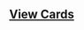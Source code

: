 ## [View Cards](<https://sims-s.github.io/mtg-card-gen/GenerationTypesRound1/sample_k=50_p=0_t=1/sample_k=50_p=0_t=1.html>)